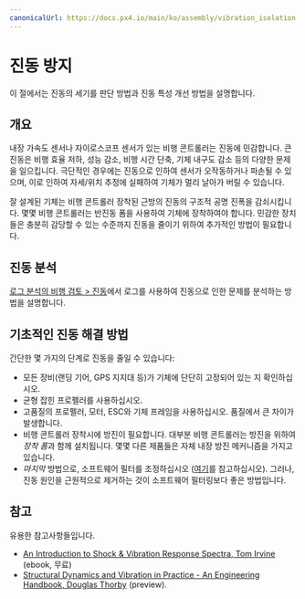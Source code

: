 ```yaml
---
canonicalUrl: https://docs.px4.io/main/ko/assembly/vibration_isolation
---
```


# 진동 방지

이 절에서는 진동의 세기를 판단 방법과 진동 특성 개선 방법을 설명합니다.

## 개요

내장 가속도 센서나 자이로스코프 센서가 있는 비행 콘트롤러는 진동에 민감합니다. 큰 진동은 비행 효율 저하, 성능 감소, 비행 시간 단축, 기체 내구도 감소 등의 다양한 문제을 일으킵니다. 극단적인 경우에는 진동으로 인하여 센서가 오작동하거나 파손될 수 있으며, 이로 인하여 자세/위치 추정에 실패하여 기체가 멀리 날아가 버릴 수 있습니다.

잘 설계된 기체는 비행 콘트롤러 장착된 근방의 진동의 구조적 공명 진폭을 감쇠시킵니다. 몇몇 비행 콘트롤러는 반진동 폼을 사용하여 기체에 장착하여야 합니다. 민감한 장치들은 충분히 감당할 수 있는 수준까지 진동을 줄이기 위하여 추가적인 방법이 필요합니다.


## 진동 분석

[로그 분석의 비행 검토 &gt; 진동](../log/flight_review.md#vibration)에서 로그를 사용하여 진동으로 인한 문제를 분석하는 방법을 설명합니다.


## 기초적인 진동 해결 방법

간단한 몇 가지의 단계로 진동을 줄일 수 있습니다:
- 모든 장비(랜딩 기어, GPS 지지대 등)가 기체에 단단히 고정되어 있는 지 확인하십시오.
- 균형 잡힌 프로펠러를 사용하십시오.
- 고품질의 프로펠러, 모터, ESC와 기체 프레임을 사용하십시오. 품질에서 큰 차이가 발생합니다.
- 비행 콘트롤러 장착시에 방진이 필요합니다. 대부분 비행 콘트롤러는 방진을 위하여 *장착 폼*과 함께 설치됩니다. 몇몇 다른 제품들은 자체 내장 방진 메커니즘을 가지고 있습니다.
- *마지막* 방법으로, 소프트웨어 필터를 조정하십시오 ([여기](../config_mc/filter_tuning.md)를 참고하십시오). 그러나, 진동 원인을 근원적으로 제거하는 것이 소프트웨어 필터링보다 좋은 방법입니다.

## 참고

유용한 참고사항들입니다.
- [An Introduction to Shock & Vibration Response Spectra, Tom Irvine](http://www.vibrationdata.com/tutorials2/srs_intr.pdf) (ebook, 무료)
- [Structural Dynamics and Vibration in Practice - An Engineering Handbook, Douglas Thorby](https://books.google.ch/books?id=PwzDuWDc8AgC&printsec=frontcover) (preview).

